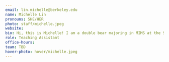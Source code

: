 ```yaml
---
email: lin.michelle@berkeley.edu
name: Michelle Lin
pronouns: SHE/HER
photo: staff/michelle.jpeg
website: 
bio: Hi, this is Michelle! I am a double bear majoring in MIMS at the School of Information, with an undergraduate degree in Data Science and Statistics. I'm also a huge cat lover and can't wait to meet y'all!
role: Teaching Assistant
office-hours: 
team: TBD
hover-photo: hover/michelle.jpeg
---
```


